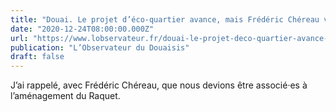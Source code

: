 ```yaml
---
title: "Douai. Le projet d’éco-quartier avance, mais Frédéric Chéreau voudrait être plus impliqué"
date: "2020-12-24T08:00:00.000Z"
url: "https://www.lobservateur.fr/douai-le-projet-deco-quartier-avance-mais-frederic-chereau-voudrait-etre-plus-implique/"
publication: "L’Observateur du Douaisis"
draft: false
---
```


J’ai rappelé, avec Frédéric Chéreau, que nous devions être associé·es à l’aménagement du Raquet.
